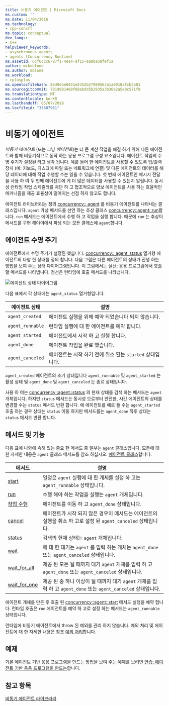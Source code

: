 ```yaml
---
title: 비동기 에이전트 | Microsoft Docs
ms.custom: ''
ms.date: 11/04/2016
ms.technology:
- cpp-concrt
ms.topic: conceptual
dev_langs:
- C++
helpviewer_keywords:
- asynchronous agents
- agents [Concurrency Runtime]
ms.assetid: 6cf6ccc6-87f1-4e14-af15-ea8ba58fef1a
author: mikeblome
ms.author: mblome
ms.workload:
- cplusplus
ms.openlocfilehash: 8649ebe0451e4352b27989563a1a0918afcb5a01
ms.sourcegitcommit: 7019081488f68abdd5b2935a3b36e2a5e8c571f8
ms.translationtype: MT
ms.contentlocale: ko-KR
ms.lasthandoff: 05/07/2018
ms.locfileid: "33687981"
---
```

# <a name="asynchronous-agents"></a>비동기 에이전트
*비동기 에이전트* (또는 그냥 *에이전트*)는 더 큰 계산 작업을 해결 하기 위해 다른 에이전트와 함께 비동기적으로 동작 하는 응용 프로그램 구성 요소입니다. 에이전트 작업의 수명 주기가 설정된 라고 생각 됩니다. 예를 들어 한 에이전트를 사용할 수 있도록 입/출력 장치 (예: 키보드, 디스크에 파일 또는 네트워크에 연결) 및 다른 에이전트의 데이터를 해당 데이터에 대해 작업 수행할 수는 읽을 수 있습니다. 첫 번째 에이전트인 메시지 전달을 사용 하 여 두 번째 에이전트에 게 더 많은 데이터를 사용할 수 있는지 알립니다. 동시성 런타임 작업 스케줄러를 차단 하 고 협조적으로 양보 에이전트를 사용 하는 효율적인 메커니즘을 제공 효율성이 떨어지는 선점 하지 않고도 합니다.  
  

 에이전트 라이브러리는 정의 [concurrency:: agent](../../parallel/concrt/reference/agent-class.md) 를 비동기 에이전트를 나타내는 클래스입니다. `agent` 가상 메서드를 선언 하는 추상 클래스 [concurrency::agent::run](reference/agent-class.md#run)합니다. `run` 메서드는 에이전트에서 수행 하 고 작업을 실행 합니다. 때문에 `run` 는 추상이 메서드를 구현 해야이에서 파생 되는 모든 클래스에 `agent`합니다.  
  
## <a name="agent-life-cycle"></a>에이전트 수명 주기  
 에이전트에서 수명 주기가 설정된 했습니다. [concurrency:: agent_status](reference/concurrency-namespace-enums.md#agent_status) 열거형 에이전트의 다양 한 상태를 정의 합니다. 다음 그림은 다른 에이전트의 상태가 진행 하는 방법을 보여 주는 상태 다이어그램입니다. 이 그림에서는 실선; 응용 프로그램에서 호출할 메서드를 나타냅니다. 점선은 런타임에 호출 메서드를 나타냅니다.  
  
 ![에이전트 상태 다이어그램](../../parallel/concrt/media/agentstate.png "agentstate")  
  
 다음 표에서 각 상태에는 `agent_status` 열거형입니다.  
  
|에이전트 상태|설명|  
|-----------------|-----------------|  
|`agent_created`|에이전트 실행을 위해 예약 되었습니다 되지 않습니다.|  
|`agent_runnable`|런타임 실행에 대 한 에이전트를 예약 합니다.|  
|`agent_started`|에이전트에서 시작 하 고 실행 합니다.|  
|`agent_done`|에이전트 작업을 완료 했습니다.|  
|`agent_canceled`|에이전트는 시작 하기 전에 취소 된는 `started` 상태입니다.|  
  
 `agent_created` 에이전트의 초기 상태입니다 `agent_runnable` 및 `agent_started` 는 활성 상태 및 `agent_done` 및 `agent_canceled` 는 종료 상태입니다.  
  
 사용 하 여는 [concurrency::agent::status](reference/agent-class.md#status) 의 현재 상태를 검색 하는 메서드는 `agent` 개체입니다. 하지만 `status` 메서드는 동시성 으로부터 안전한, 시간 에이전트의 상태를 변경할 수는 `status` 메서드 반환 합니다. 에 에이전트를 예로 들 수는 `agent_started` 호출 하는 경우 상태는 `status` 이동 하지만 메서드를는 `agent_done` 직후 상태는 `status` 메서드 반환 합니다.  

  
## <a name="methods-and-features"></a>메서드 및 기능  
 다음 표에 나와에 속해 있는 중요 한 메서드 중 일부는 `agent` 클래스입니다. 모든에 대 한 자세한 내용은 `agent` 클래스 메서드를 참조 하십시오. [에이전트 클래스](../../parallel/concrt/reference/agent-class.md)합니다.  
  
|메서드|설명|  
|------------|-----------------|  
|[start](reference/agent-class.md#start)|일정은 `agent` 실행에 대 한 개체를 설정 하 고는 `agent_runnable` 상태입니다.|  
|[run](reference/agent-class.md#run)|수행 해야 하는 작업을 실행는 `agent` 개체입니다.|  
|[작업 수행](reference/agent-class.md#done)|에이전트를 이동 하 고 `agent_done` 상태입니다.|  
|[cancel](../../parallel/concrt/cancellation-in-the-ppl.md#cancel)|에이전트가 시작 되지 않은 경우이 메서드는 에이전트의 실행을 취소 하 고로 설정 된 `agent_canceled` 상태입니다.|  
|[status](reference/agent-class.md#status)|검색의 현재 상태는 `agent` 개체입니다.|  
|[wait](reference/agent-class.md#wait)|에 대 한 대기는 `agent` 를 입력 하는 개체는 `agent_done` 또는 `agent_canceled` 상태입니다.|  
|[wait_for_all](reference/agent-class.md#wait_for_all)|제공 된 모든 될 때까지 대기 `agent` 개체를 입력 하 고 `agent_done` 또는 `agent_canceled` 상태입니다.|  
|[wait_for_one](reference/agent-class.md#wait_for_one)|제공 된 중 하나 이상이 될 때까지 대기 `agent` 개체를 입력 하 고 `agent_done` 또는 `agent_canceled` 상태입니다.|  
  
 에이전트 개체를 만든 후 호출 된 [concurrency::agent::start](reference/agent-class.md#start) 메서드 실행을 예약 합니다. 런타임 호출은 `run` 에이전트를 예약 하 고로 설정 하는 메서드는 `agent_runnable` 상태입니다.  
  
 런타임에 비동기 에이전트에서 throw 된 예외를 관리 하지 않습니다. 예외 처리 및 에이전트에 대 한 자세한 내용은 참조 [예외 처리](../../parallel/concrt/exception-handling-in-the-concurrency-runtime.md)합니다.  
  
## <a name="example"></a>예제  
 기본 에이전트 기반 응용 프로그램을 만드는 방법을 보여 주는 예제를 보려면 [연습: 에이전트 기반 응용 프로그램을 만드는](../../parallel/concrt/walkthrough-creating-an-agent-based-application.md)합니다.  
  
## <a name="see-also"></a>참고 항목  
 [비동기 에이전트 라이브러리](../../parallel/concrt/asynchronous-agents-library.md)

